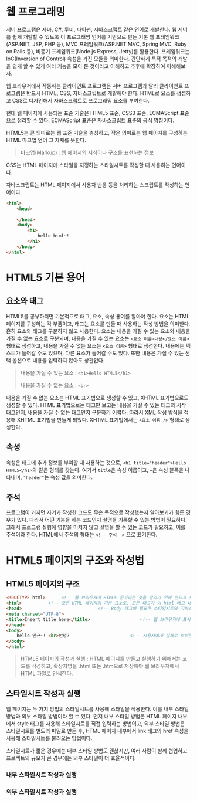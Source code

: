 # 웹 프로그래밍

서버 프로그램은 자바, C#, 루비, 파이썬, 자바스크립트 같은 언어로 개발한다. 웹 서버를 쉽게 개발할 수 있도록 이 프로그래밍 언어를 기반으로 만든 기본 웹 프레임워크(ASP.NET, JSP, PHP 등), MVC 프레임워크(ASP.NET MVC, Spring MVC, Ruby on Rails 등), 비동기 프레임워크(Node.js Express, Jetty)를 활용한다. 프레임워크는 IoC(Inversion of Control) 속성을 가진 모듈을 의미한다. 간단하게 특적 목적의 개발을 쉽게 할 수 있게 여러 기능을 모아 둔 것이라고 이해하고 추후에 확장하여 이해해보자.

웹 브라우저에서 작동하는 클라이언트 프로그램은 서버 프로그램과 달리 클라이언트 프로그램은 반드시 HTML, CSS, 자바스크립트로 개발해야 한다. HTML로 요소를 생성하고 CSS로 디자인해서 자바스크립트로 프로그래밍 요소를 부여한다.

현대 웹 페이지에 사용되는 표준 기술은 HTML5 표준, CSS3 표준, ECMAScript 표준으로 정리할 수 있다. ECMAScript 표준은 자바스크립트 표준의 공식 명칭이다.

HTML5는 큰 의미로는 웹 표준 기술을 총칭하고, 작은 의미로는 웹 페이지를 구성하는 HTML 마크업 언어 그 자체를 뜻한다. 

> 마크업(Markup) : 웹 페이지의 서식이나 구조를 표현하는 정보

CSS는 HTML 페이지에 스타일을 지정하는 스타일시트를 작성할 때 사용하는 언어이다.

자바스크립트는 HTML 페이지에서 사용자 반응 등을 처리하는 스크립트를 작성하는 언어이다. 



```html
<html>
	<head>
    
    </head>   
    <body>
        <h1>
            hello html~!
        </h1>
    </body>
</html>
```



# HTML5 기본 용어

## 요소와 태그

HTML5를 공부하려면 기본적으로 태그, 요소, 속성 용어를 알아야 한다. 요소는 HTML 페이지를 구성하는 각 부품이고, 태그는 요소를 만들 때 사용하는 작성 방법을 의미한다. 흔히 요소와 태그를 구분하지 않고 사용한다. 요소는 내용을 가질 수 있는 요소와 내용을 가질 수 없는 요소로 구분되며, 내용을 가질 수 있는 요소는 `<요소 이름>내용</요소 이름>` 형태로 생성하고, 내용을 가질 수 없는 요소는 `<요소 이름>` 형태로 생성한다. 내용에는 텍스트가 들어갈 수도 있으며, 다른 요소가 들어갈 수도 있다. 또한 내용은 가질 수 있는 선택 옵션으로 내용을 입력하지 않아도 상관없다.

> 내용을 가질 수 있는 요소 : `<h1>Hello HTML5</h1>`
>
> 내용을 가질 수 없는 요소 : `<br>`

내용을 가질 수 없는 요소는 HTML 표기법으로 생성할 수 있고, XHTML 표기법으로도 생성할 수 있다. HTML 표기법으로는 태그만 보고는 내용을 가질 수 있는 태그의 시작 태그인지, 내용을 가질 수 없는 태그인지 구분하기 어렵다. 따라서 XML 작성 방식을 적용해 XHTML 표기법을 만들게 되었다. XHTML 표기법에서는 `<요소 이름 />` 형태로 생성한다.

## 속성

속성은 태그에 추가 정보를 부여할 때 사용하는 것으로, `<h1 title="header">Hello HTML5</h1>`와 같은 형태를 갖는다. 여기서 `title`은 속성 이름이고, `=`은 속성 블록을 나타내며, `"header"`는 속성 값을 의미한다. 

## 주석

프로그램이 커지면 자기가 작성한 코드도 무슨 목적으로 작성했는지 알아보기가 힘든 경우가 있다. 다라서 어떤 기능을 하는 코드인지 설명을 기록할 수 있는 방법이 필요하다. 그래서 프로그램 실행에 영향을 미치지 않고 설명을 할 수 있는 코드가 필요하고, 이를 주석이라 한다. HTML에서 주석의 형태는 `<!-- 주석-->` 으로 표기한다.



# HTML5 페이지의 구조와 작성법

## HTML5 페이지의 구조

```html
<!DOCTYPE html>		 <!-- 웹 브라우저에 HTML5 문서라는 것을 알리기 위해 반드시 첫 행에 기입 -->
<html>			<!-- 모든 HTML 페이지의 기본 요소로, 모든 태그가 이 html 태그 내부에 작성됨 -->
<head>						   	   <!-- Body 태그에 필요한 스타일시트와 자바스크립트를 제공-->
<meta charset="UTF-8">
<title>Insert title here</title>				   <!-- 웹 브라우저에 표시하는 제목 지정 -->
</head>
<body>
	hello 인규~! <br>안녕?						 <!-- 사용자에게 실제로 보이는 부분을 작성 -->
</body>
</html>
```

> HTML5 페이지의 작성과 실행 : 
> HTML 페이지를 만들고 실행하기 위해서는 코드를 작성하고, 확장자명을 .html 또는 .htm으로 저장해야 웹 브라우저에서 HTML 파일로 인식한다.



## 스타일시트 작성과 실행

웹 페이지는 두 가지 방법의 스타일시트를 사용해 스타일을 적용한다. 이를 내부 스타일 방법과 외부 스타일 방법이라 할 수 있다. 먼저 내부 스타일 방법은 HTML 페이지 내부에서 style 태그를 사용해 스타일시트를 직접 입력하는 방법이고, 외부 스타일 방법은 스타일시트를 별도의 파일로 만든 후, HTML 페이지 내부에서 link 태그의 href 속성을 사용해 스타일시트를 불러오는 방법이다.

스타일시트가 짧은 경우에는 내부 스타일 방법도 괜찮지만, 여러 사람이 함께 협업하고 프로젝트의 규모가 큰 경우에는 외부 스타일이 더 효율적이다.



### 내부 스타일시트 작성과 실행



### 외부 스타일시트 작성과 실행